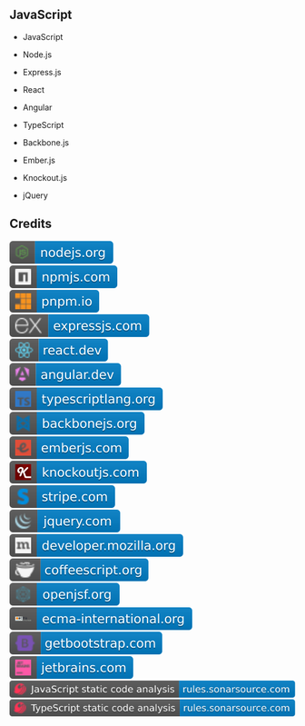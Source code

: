 JavaScript
----------

- JavaScript

- Node.js

- Express.js

- React

- Angular

- TypeScript

- Backbone.js

- Ember.js

- Knockout.js

- jQuery

Credits
-------
[![image](
Credits/nodejs.org.svg)](https://nodejs.org/)  
[![image](
Credits/npmjs.com.svg)](https://npmjs.com/)  
[![image](
Credits/pnpm.io.svg)](https://pnpm.io/)  
[![image](
Credits/expressjs.com.svg)](https://expressjs.com/)  
[![image](
Credits/react.dev.svg)](https://react.dev/)  
[![image](
Credits/angular.dev.svg)](https://angular.dev/)  
[![image](
Credits/typescriptlang.org.svg)](https://typescriptlang.org/)  
[![image](
Credits/backbonejs.org.svg)](https://backbonejs.org/)  
[![image](
Credits/emberjs.com.svg)](https://emberjs.com/)  
[![image](
Credits/knockoutjs.com.svg)](https://knockoutjs.com/)  
[![image](
Credits/stripe.com.svg)](https://stripe.com/)  
[![image](
Credits/jquery.com.svg)](https://jquery.com/)  
[![image](
Credits/developer.mozilla.org.svg)](https://developer.mozilla.org/)  
[![image](
Credits/coffeescript.org.svg)](https://coffeescript.org/)    
[![image](
Credits/openjsf.org.svg)](https://openjsf.org/)    
[![image](
Credits/ecma-international.org.svg)](https://ecma-international.org/)  
[![image](
Credits/getbootstrap.com.svg)](https://getbootstrap.com/)  
[![image](
Credits/jetbrains.com.svg)](https://jetbrains.com/)  
[![image](
Credits/JavaScript-static-code-analysis-rules.sonarsource.com.svg)](https://rules.sonarsource.com/javascript/)  
[![image](
Credits/TypeScript-static-code-analysis-rules.sonarsource.com.svg)](https://rules.sonarsource.com/typescript/)